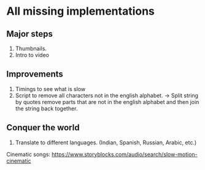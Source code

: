 


# All missing implementations


## Major steps
1. Thumbnails.
2. Intro to video

## Improvements
1. Timings to see what is slow
2. Script to remove all characters not in the english alphabet. -> Split string by quotes remove parts that are not in the english alphabet and then join the string back together.

## Conquer the world
1. Translate to different languages. (Indian, Spanish, Russian, Arabic, etc.)




Cinematic songs:
https://www.storyblocks.com/audio/search/slow-motion-cinematic


